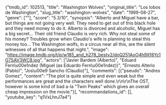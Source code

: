 {"tmdb_id": 102513, "title": "Washington Wolves", "original_title": "Los lobos de Washington", "slug_title": "washington-wolves", "date": "1999-08-27", "genre": [""], "score": "5.3/10", "synopsis": "Alberto and Miguel have a bar, but things are not going very well. They need to get out of this black hole and they need money to do it. Alberto is divorced and alcoholic, Miguel has a big secret... Their old friend Claudio is very rich. Why not steal some of his money? Troubles grow when Claudio's wife is planning to steal this money too... The Washington wolfs, in a circus near all this, are the silent witnesses of all that happens that night.", "image": "https://image.tmdb.org/t/p/w185_and_h278_bestv2/doQ251AoO4h9Xf8Yc1G7SAV3WC8.jpg", "actors": ["Javier Bardem (Alberto)", "Eduard Fern\u00e1ndez (Miguel (as Eduardo Fern\u00e1ndez))", "Ernesto Alterio (Pablo)", "Jos\u00e9 Sancho (Claudio)"], "comments": [{"pseudo": "Andres Gomez", "content": "The plot is quite simple and even weak but the performances are great and the characters well done.\r\n\r\nThe OST, however is some kind of bad a-la \"Twin Peaks\" which gives an overall cheap impression on the movie."}], "recommandations_id": [], "youtube_key": "q1VxLhnJ7a4"}